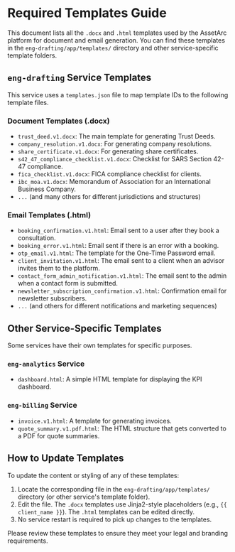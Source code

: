 # Required Templates Guide

This document lists all the `.docx` and `.html` templates used by the AssetArc platform for document and email generation. You can find these templates in the `eng-drafting/app/templates/` directory and other service-specific template folders.

## `eng-drafting` Service Templates

This service uses a `templates.json` file to map template IDs to the following template files.

### Document Templates (.docx)
*   `trust_deed.v1.docx`: The main template for generating Trust Deeds.
*   `company_resolution.v1.docx`: For generating company resolutions.
*   `share_certificate.v1.docx`: For generating share certificates.
*   `s42_47_compliance_checklist.v1.docx`: Checklist for SARS Section 42-47 compliance.
*   `fica_checklist.v1.docx`: FICA compliance checklist for clients.
*   `ibc_moa.v1.docx`: Memorandum of Association for an International Business Company.
*   `...` (and many others for different jurisdictions and structures)

### Email Templates (.html)
*   `booking_confirmation.v1.html`: Email sent to a user after they book a consultation.
*   `booking_error.v1.html`: Email sent if there is an error with a booking.
*   `otp_email.v1.html`: The template for the One-Time Password email.
*   `client_invitation.v1.html`: The email sent to a client when an advisor invites them to the platform.
*   `contact_form_admin_notification.v1.html`: The email sent to the admin when a contact form is submitted.
*   `newsletter_subscription_confirmation.v1.html`: Confirmation email for newsletter subscribers.
*   `...` (and others for different notifications and marketing sequences)

## Other Service-Specific Templates

Some services have their own templates for specific purposes.

### `eng-analytics` Service
*   `dashboard.html`: A simple HTML template for displaying the KPI dashboard.

### `eng-billing` Service
*   `invoice.v1.html`: A template for generating invoices.
*   `quote_summary.v1.pdf.html`: The HTML structure that gets converted to a PDF for quote summaries.

## How to Update Templates

To update the content or styling of any of these templates:
1.  Locate the corresponding file in the `eng-drafting/app/templates/` directory (or other service's template folder).
2.  Edit the file. The `.docx` templates use Jinja2-style placeholders (e.g., `{{ client_name }}`). The `.html` templates can be edited directly.
3.  No service restart is required to pick up changes to the templates.

Please review these templates to ensure they meet your legal and branding requirements.
